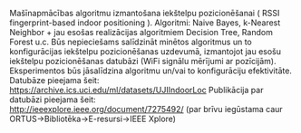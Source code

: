 Mašīnapmācības   algoritmu   izmantošana   iekštelpu   pozicionēšanai   (
RSSI
fingerprint-based indoor positioning
).
 Algoritmi: Naive Bayes, k-Nearest Neighbor + jau esošas
realizācijas algoritmiem Decision Tree, Random Forest u.c.
Būs nepieciešams salīdzināt minētos algoritmus un to konfigurācijas iekštelpu pozicionēšanas uzdevumā, izmantojot jau
esošu iekštelpu pozicionēšanas datubāzi (WiFi signālu mērījumi ar pozīcijām).
 Eksperimentos būs jāsalīdzina algoritmu
un/vai to konfigurāciju efektivitāte.
Datubāze pieejama šeit: 
https://archive.ics.uci.edu/ml/datasets/UJIIndoorLoc
Publikācija   par   datubāzi   pieejama   šeit:  
http://ieeexplore.ieee.org/document/7275492/
  (par   brīvu   iegūstama   caur
ORTUS→Bibliotēka→E-resursi→IEEE Xplore)